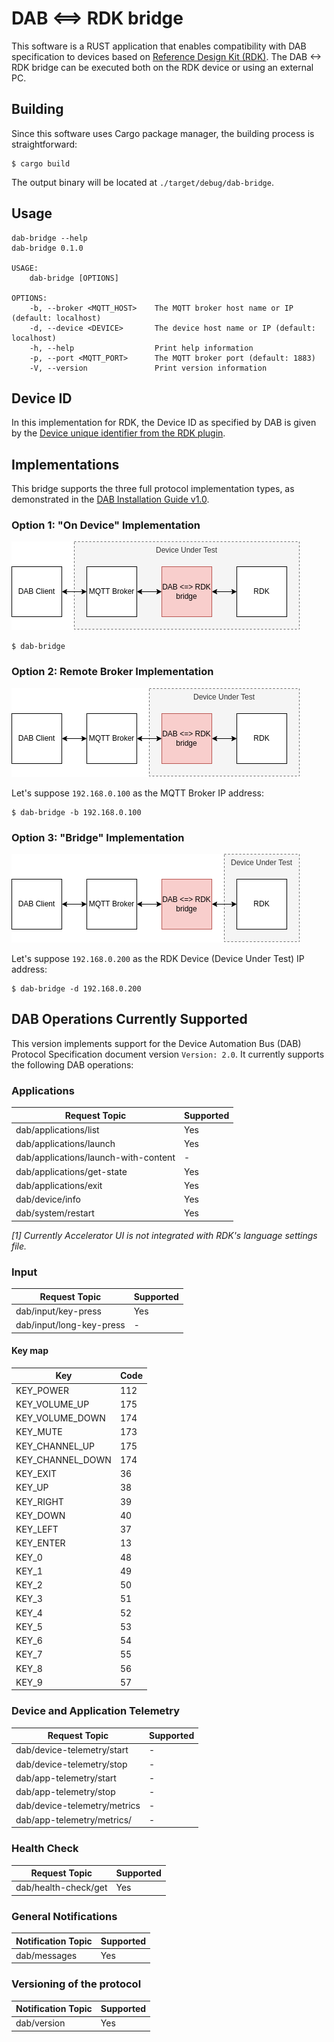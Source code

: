 # DAB <==> RDK bridge #

This software is a RUST application that enables compatibility with DAB specification to devices based on [Reference Design Kit (RDK)](https://rdkcentral.com/).
The DAB <-> RDK bridge can be executed both on the RDK device or using an external PC.

## Building ##

Since this software uses Cargo package manager, the building process is straightforward:

```
$ cargo build
```

The output binary will be located at `./target/debug/dab-bridge`.

## Usage ##

```
dab-bridge --help
dab-bridge 0.1.0

USAGE:
    dab-bridge [OPTIONS]

OPTIONS:
    -b, --broker <MQTT_HOST>    The MQTT broker host name or IP (default: localhost)
    -d, --device <DEVICE>       The device host name or IP (default: localhost)
    -h, --help                  Print help information
    -p, --port <MQTT_PORT>      The MQTT broker port (default: 1883)
    -V, --version               Print version information
```

## Device ID ##

In this implementation for RDK, the Device ID as specified by DAB is given by the [Device unique identifier from the RDK plugin](https://rdkcentral.github.io/rdkservices/#/api/DeviceIdentificationPlugin).

## Implementations ##

This bridge supports the three full protocol implementation types, as demonstrated in the [DAB Installation Guide v1.0](https://getdab.org/wp-content/uploads/2021/03/InstallationGuide_v1.0.pdf).

### Option 1: "On Device" Implementation ###

![Option 1: "On Device" Implementation](doc/Option1.png)

```
$ dab-bridge
```

### Option 2: Remote Broker Implementation ###

![Option 2: Remote Broker Implementation](doc/Option2.png)

Let's suppose `192.168.0.100` as the MQTT Broker IP address:

```
$ dab-bridge -b 192.168.0.100
```

### Option 3: "Bridge" Implementation ###

![Option 3: "Bridge" Implementation](doc/Option3.png)

Let's suppose `192.168.0.200` as the RDK Device (Device Under Test) IP address:

```
$ dab-bridge -d 192.168.0.200
```

## DAB Operations Currently Supported ##

This version implements support for the Device Automation Bus (DAB) Protocol Specification document version `Version: 2.0`. It currently supports the following DAB operations:

### Applications ###

| Request Topic                        | Supported |
|--------------------------------------|-----------|
| dab/applications/list                | Yes       |
| dab/applications/launch              | Yes       |
| dab/applications/launch-with-content | -         |
| dab/applications/get-state           | Yes       |
| dab/applications/exit                | Yes       |
| dab/device/info                      | Yes       |
| dab/system/restart                   | Yes       |

*[1] Currently Accelerator UI is not integrated with RDK's language settings file.*

### Input ###

| Request Topic                        | Supported |
|--------------------------------------|-----------|
| dab/input/key-press                  | Yes       |
| dab/input/long-key-press             | -         |

#### Key map ####

|	Key	                  |	Code	|
|-----------------------|-------|
|	KEY_POWER	            |	112  	|
|	KEY_VOLUME_UP	        |	175	  |
|	KEY_VOLUME_DOWN	      |	174	  |
|	KEY_MUTE	            |	173	  |
|	KEY_CHANNEL_UP	      |	175	  |
|	KEY_CHANNEL_DOWN	    |	174	  |
|	KEY_EXIT            	|	36  	|
|	KEY_UP	              |	38	  |
|	KEY_RIGHT	            |	39	  |
|	KEY_DOWN	            |	40	  |
|	KEY_LEFT	            |	37	  |
|	KEY_ENTER	            |	13	  |
|	KEY_0	                |	48  	|
|	KEY_1	                |	49  	|
|	KEY_2	                |	50  	|
|	KEY_3	                |	51  	|
|	KEY_4	                |	52  	|
|	KEY_5	                |	53  	|
|	KEY_6	                |	54  	|
|	KEY_7	                |	55  	|
|	KEY_8	                |	56  	|
|	KEY_9	                |	57  	|

### Device and Application Telemetry ###

| Request Topic                        | Supported |
|--------------------------------------|-----------|
| dab/device-telemetry/start           | -         |
| dab/device-telemetry/stop            | -         |
| dab/app-telemetry/start              | -         |
| dab/app-telemetry/stop               | -         |
| dab/device-telemetry/metrics         | -         |
| dab/app-telemetry/metrics/<appId>    | -         |

### Health Check ###

| Request Topic                        | Supported |
|--------------------------------------|-----------|
| dab/health-check/get                 | Yes       |

### General Notifications ###

| Notification Topic                   | Supported |
|--------------------------------------|-----------|
| dab/messages                         | Yes       |

### Versioning of the protocol ###

| Notification Topic                   | Supported |
|--------------------------------------|-----------|
| dab/version                          | Yes       |